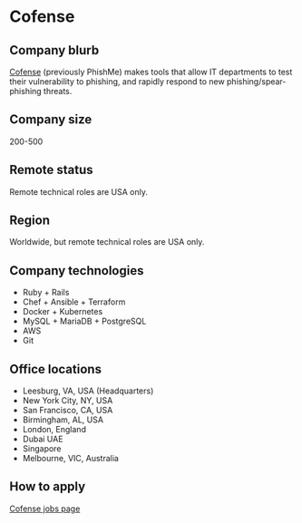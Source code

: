 # Cofense

## Company blurb

[Cofense](https://cofense.com/) (previously PhishMe) makes tools that allow IT departments to test their vulnerability to phishing, and rapidly respond to new phishing/spear-phishing threats.


## Company size

200-500

## Remote status

Remote technical roles are USA only.

## Region

Worldwide, but remote technical roles are USA only.

## Company technologies

* Ruby + Rails
* Chef + Ansible + Terraform
* Docker + Kubernetes
* MySQL + MariaDB + PostgreSQL
* AWS
* Git

## Office locations

* Leesburg, VA, USA (Headquarters)
* New York City, NY, USA
* San Francisco, CA, USA
* Birmingham, AL, USA
* London, England
* Dubai UAE
* Singapore
* Melbourne, VIC, Australia

## How to apply

[Cofense jobs page](https://cofense.com/company/careers)

